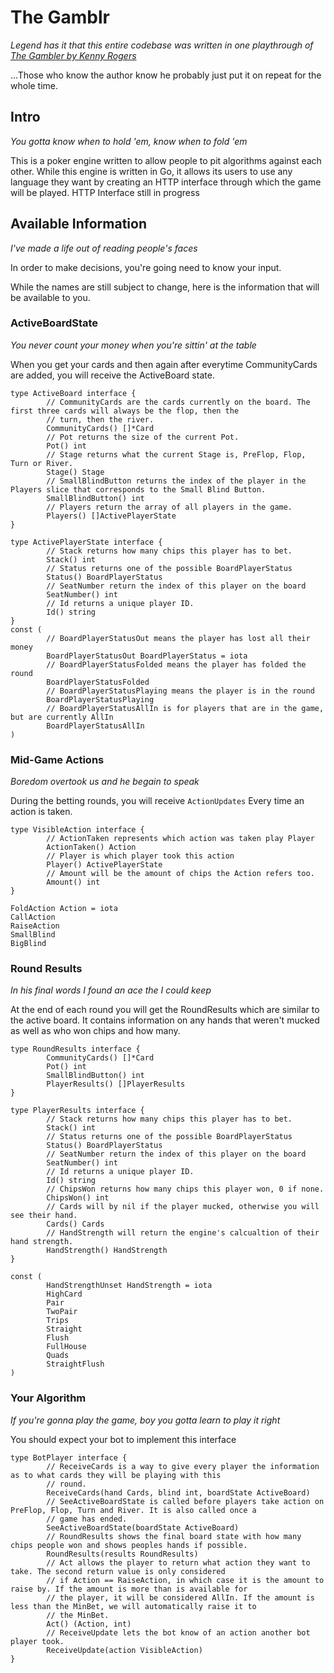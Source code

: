 # The Gamblr

_Legend has it that this entire codebase was written in one playthrough
of [The Gambler by Kenny Rogers](https://www.youtube.com/watch?v=7hx4gdlfamo)_

...Those who know the author know he probably just put it on repeat for the whole time.


## Intro

_You gotta know when to hold 'em, know when to fold 'em_

This is a poker engine written to allow people to pit algorithms against each other. While this engine is written in Go,
it allows its users to use any language they want by creating an HTTP interface through which the game will be
played.
        HTTP Interface still in progress


## Available Information

_I've made a life out of reading people's faces_

In order to make decisions, you're going need to know your input.

While the names are still subject to change, here is the information that will be available to you.

### ActiveBoardState

_You never count your money when you're sittin' at the table_

When you get your cards and then again after everytime CommunityCards are added, you will receive the ActiveBoard state.

```
type ActiveBoard interface {
        // CommunityCards are the cards currently on the board. The first three cards will always be the flop, then the
        // turn, then the river.
        CommunityCards() []*Card
        // Pot returns the size of the current Pot.
        Pot() int
        // Stage returns what the current Stage is, PreFlop, Flop, Turn or River.
        Stage() Stage
        // SmallBlindButton returns the index of the player in the Players slice that corresponds to the Small Blind Button.
        SmallBlindButton() int
        // Players return the array of all players in the game.
        Players() []ActivePlayerState
}

type ActivePlayerState interface {
        // Stack returns how many chips this player has to bet.
        Stack() int
        // Status returns one of the possible BoardPlayerStatus
        Status() BoardPlayerStatus
        // SeatNumber return the index of this player on the board
        SeatNumber() int
        // Id returns a unique player ID.
        Id() string
}
const (
        // BoardPlayerStatusOut means the player has lost all their money
        BoardPlayerStatusOut BoardPlayerStatus = iota
        // BoardPlayerStatusFolded means the player has folded the round
        BoardPlayerStatusFolded
        // BoardPlayerStatusPlaying means the player is in the round
        BoardPlayerStatusPlaying
        // BoardPlayerStatusAllIn is for players that are in the game, but are currently AllIn
        BoardPlayerStatusAllIn
)

```

### Mid-Game Actions
_Boredom overtook us and he begain to speak_

During the betting rounds, you will receive `ActionUpdates` Every time an action is taken.
```
type VisibleAction interface {
        // ActionTaken represents which action was taken play Player
        ActionTaken() Action
        // Player is which player took this action
        Player() ActivePlayerState
        // Amount will be the amount of chips the Action refers too.
        Amount() int
}

FoldAction Action = iota
CallAction
RaiseAction
SmallBlind
BigBlind
```

### Round Results

_In his final words I found an ace the I could keep_

At the end of each round you will get the RoundResults which are similar to the active board. It contains information
on any hands that weren't mucked as well as who won chips and how many.

```
type RoundResults interface {
        CommunityCards() []*Card
        Pot() int
        SmallBlindButton() int
        PlayerResults() []PlayerResults
}

type PlayerResults interface {
        // Stack returns how many chips this player has to bet.
        Stack() int
        // Status returns one of the possible BoardPlayerStatus
        Status() BoardPlayerStatus
        // SeatNumber return the index of this player on the board
        SeatNumber() int
        // Id returns a unique player ID.
        Id() string
        // ChipsWon returns how many chips this player won, 0 if none.
        ChipsWon() int
        // Cards will by nil if the player mucked, otherwise you will see their hand.
        Cards() Cards
        // HandStrength will return the engine's calcualtion of their hand strength.
        HandStrength() HandStrength
}

const (
        HandStrengthUnset HandStrength = iota
        HighCard
        Pair
        TwoPair
        Trips
        Straight
        Flush
        FullHouse
        Quads
        StraightFlush
)
```

### Your Algorithm

_If you're gonna play the game, boy you gotta learn to play it right_

You should expect your bot to implement this interface

```
type BotPlayer interface {
        // ReceiveCards is a way to give every player the information as to what cards they will be playing with this
        // round.
        ReceiveCards(hand Cards, blind int, boardState ActiveBoard)
        // SeeActiveBoardState is called before players take action on PreFlop, Flop, Turn and River. It is also called once a
        // game has ended.
        SeeActiveBoardState(boardState ActiveBoard)
        // RoundResults shows the final board state with how many chips people won and shows peoples hands if possible.
        RoundResults(results RoundResults)
        // Act allows the player to return what action they want to take. The second return value is only considered
        // if Action == RaiseAction, in which case it is the amount to raise by. If the amount is more than is available for
        // the player, it will be considered AllIn. If the amount is less than the MinBet, we will automatically raise it to
        // the MinBet.
        Act() (Action, int)
        // ReceiveUpdate lets the bot know of an action another bot player took.
        ReceiveUpdate(action VisibleAction)
}
```
